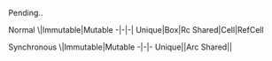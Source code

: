 Pending..

Normal
\\|Immutable|Mutable
-|-|-|
Unique|Box|Rc
Shared|Cell|RefCell



Synchronous
\\|Immutable|Mutable
-|-|-
Unique||Arc
Shared||


